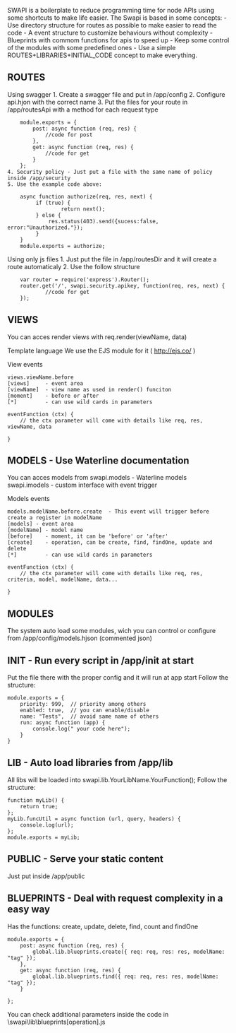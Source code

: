 SWAPI is a boilerplate to reduce programming time for node APIs using some shortcuts to make life easier.
The Swapi is based in some concepts:
	- Use directory structure for routes as possible to make easier to read the code
	- A event structure to customize behaviours without complexity
	- Blueprints with commom functions for apis to speed up
	- Keep some control of the modules with some predefined ones
	- Use a simple ROUTES+LIBRARIES+INITIAL_CODE concept to make everything.

ROUTES
-----------------------------------------------------------------------
Using swagger
	1. Create a swagger file and put in /app/config
	2. Configure api.hjon with the correct name
	3. Put the files for your route in /app/routesApi with a method for each request type

		module.exports = {
			post: async function (req, res) {
				//code for post
			},
			get: async function (req, res) {
				//code for get
			}
		};
	4. Security policy - Just put a file with the same name of policy inside /app/security
	5. Use the example code above:
		
		async function authorize(req, res, next) {
			 if (true) {
					 return next();
			 } else {
				 res.status(403).send({sucess:false, error:"Unauthorized."});
			 }
		}
		module.exports = authorize;
	
	
Using only js files
	1. Just put the file in /app/routesDir and it will create a route automaticaly
	2. Use the follow structure

		var router = require('express').Router();
		router.get('/', swapi.security.apikey, function(req, res, next) {
				//code for get
		});


VIEWS
-----------------------------------------------------------------------
You can acces render views with
	req.render(viewName, data)

Template language
	We use the EJS module for it ( http://ejs.co/ )

View events

	views.viewName.before
	[views]		- event area
	[viewName]	- view name as used in render() funciton
	[moment]	- before or after
	[*] 		- can use wild cards in parameters
	
	eventFunction (ctx) {
		// the ctx parameter will come with details like req, res, viewName, data
	
	}
	

MODELS - Use Waterline documentation
-----------------------------------------------------------------------
You can acces models from 
	swapi.models  	- Waterline models
	swapi.imodels	- custom interface with event trigger
	
Models events

	models.modelName.before.create	- This event will trigger before create a register in modelName
	[models] - event area
	[modelName] - model name
	[before] 	- moment, it can be 'before' or 'after'
	[create]	- operation, can be create, find, findOne, update and delete
	[*] 		- can use wild cards in parameters

	eventFunction (ctx) {
		// the ctx parameter will come with details like req, res, criteria, model, modelName, data...
	
	}
	
	
MODULES
-----------------------------------------------------------------------
The system auto load some modules, wich you can control or configure from
	/app/config/models.hjson  (commented json)
	
	
	
	
INIT - Run every script in /app/init at start
-----------------------------------------------------------------------
Put the file there with the proper config and it will run at app start
Follow the structure:	

	module.exports = {
		priority: 999,	// priority among others
		enabled: true,	// you can enable/disable
		name: "Tests",  // avoid same name of others
		run: async function (app) {
			console.log(" your code here");
		}
	}
	
	
LIB - Auto load libraries from /app/lib
-----------------------------------------------------------------------
All libs will be loaded into swapi.lib.YourLibName.YourFunction();
Follow the structure:	

	function myLib() {
		return true;
	};
	myLib.funcUtil = async function (url, query, headers) {
		console.log(url);
	};
	module.exports = myLib;
	
	
PUBLIC - Serve your static content
-----------------------------------------------------------------------
Just put inside /app/public
	
	
	
	
BLUEPRINTS - Deal with request complexity in a easy way
-----------------------------------------------------------------------
Has the functions: create, update, delete, find, count and findOne

	module.exports = {
		post: async function (req, res) {
			global.lib.blueprints.create({ req: req, res: res, modelName: "tag" });
		},
		get: async function (req, res) {
			global.lib.blueprints.find({ req: req, res: res, modelName: "tag" });
		}

	};
You can check additional parameters inside the code in \swapi\lib\blueprints\[operation].js
	 
	
	
	
	
	
	
	
	
	
	
	
	
	
	
	
	
	
	

	
	